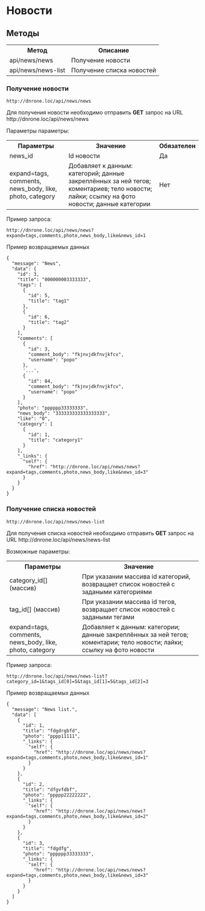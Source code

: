 # Новости

## Методы

<table>
    <tr>
        <th>
            Метод
        </th>
        <th>
            Описание
        </th>
    </tr>
    <tr>
        <td>
            api/news/news
        </td>
        <td>
            Получение новости
        </td>
    </tr>
    <tr>
        <td>
            api/news/news-list
        </td>
        <td>
            Получение списка новостей
        </td>
    </tr>
</table>

### Получение новости

`http://dnrone.loc/api/news/news`
<p>
    Для получения новости необходимо отправить <b>GET</b> запрос на URL http://dnrone.loc/api/news/news
</p>
<p>
    Параметры параметры:
</p>
<table>
    <tr>
        <th>
            Параметры
        </th>
        <th>
            Значение
        </th>
        <th>
            Обязателен
        </th>
    </tr>
    <tr>
        <td>
            news_id
        </td>
        <td>
            Id новости
        </td>
        <td>
            Да
        </td>
    </tr>
    <tr>
        <td>
            expand=tags, comments, news_body, like, photo, category
        </td>
        <td>
             Добавляет к данным: категорий; данные закреплённых за ней тегов; коментариев; 
            тело новости; лайки; ссылку на фото новости; данные категории
        </td>
        <td>
            Нет
        </td>
    </tr>
</table>
<p>
    Пример запроса:
</p>

`http://dnrone.loc/api/news/news?expand=tags,comments,photo,news_body,like&news_id=1`

<p>
    Пример возвращаемых данных
</p>

```json5
{
  "message": "News",
  "data": {
    "id": 3,
    "title": "000000003333333",
    "tags": [
      {
        "id": 5,
        "title": "tag1"
      },
      {
        "id": 6,
        "title": "tag2"
      }
    ],
    "comments": [
      {
        "id": 3,
        "comment_body": "fkjnvjdkfnvjkfcv",
        "username": "popo"
      },    
      '...',
      {
        "id": 84,
        "comment_body": "fkjnvjdkfnvjkfcv",
        "username": "popo"
      }
    ],
    "photo": "pppppp33333333",
    "news_body": "333333333333333333",
    "like": "0",
    "category": [
      {
        "id": 1,
        "title": "category1"
      }
    ],
    "_links": {
      "self": {
        "href": "http://dnrone.loc/api/news/news?expand=tags,comments,photo,news_body,like&news_id=3"
      }
    }
  }
}
```

### Получение списка новостей

`http://dnrone.loc/api/news/news-list`
<p>
    Для получения списка новостей необходимо отправить <b>GET</b> запрос на URL http://dnrone.loc/api/news/news-list
</p>
<p>
    Возможные параметры:
</p>
<table>
    <tr>
        <th>
            Параметры
        </th>
        <th>
            Значение
        </th>
    </tr>
    <tr>
        <td>
            category_id[] (массив)
        </td>
        <td>
            При указании массива id категорий, возвращает список новостей с задаными категориями
        </td>
    </tr>
    <tr>
        <td>
            tag_id[] (массив)
        </td>
        <td>
            При указании массива id тегов, возвращает список новостей с задаными тегами
        </td>
    </tr>
    <tr>
        <td>
            expand=tags, comments, news_body, like, photo, category
        </td>
        <td>
             Добавляет к данным: категории; данные закреплённых за ней тегов; коментарии; 
            тело новости; лайки; ссылку на фото новости
        </td>
    </tr>
</table>
<p>
    Пример запроса:
</p>

`http://dnrone.loc/api/news/news-list?category_id=1&tags_id[0]=5&tags_id[1]=5&tags_id[2]=3`

<p>
    Пример возвращаемых данных
</p>

```json5
{
  "message": "News list.",
  "data": [
    {
      "id": 1,
      "title": "fdgdrgbfd",
      "photo": "pppp11111",
      "_links": {
        "self": {
          "href": "http://dnrone.loc/api/news/news?expand=tags,comments,photo,news_body,like&news_id=1"
        }
      }
    },
    {
      "id": 2,
      "title": "dfgvfdbf",
      "photo": "ppppp22222222",
      "_links": {
        "self": {
          "href": "http://dnrone.loc/api/news/news?expand=tags,comments,photo,news_body,like&news_id=2"
        }
      }
    },
    {
      "id": 3,
      "title": "fdgdfg",
      "photo": "pppppp33333333",
      "_links": {
        "self": {
          "href": "http://dnrone.loc/api/news/news?expand=tags,comments,photo,news_body,like&news_id=3"
        }
      }
    }
  ]
}
```
